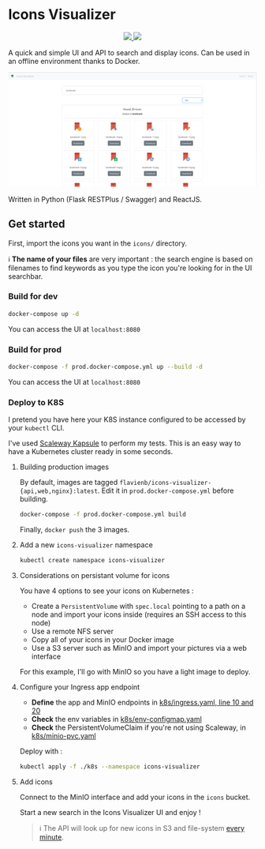 # Icons Visualizer

<p align="center">
    <a href="https://travis-ci.org/flavienbwk/icons-visualizer" target="_blank">
        <img src="https://travis-ci.org/flavienbwk/icons-visualizer.svg?branch=master"/>
    </a>
    <a href="https://opensource.org/licenses/MIT" target="_blank">
        <img src="https://img.shields.io/badge/License-MIT-yellow.svg">
    </a>
</p>

A quick and simple UI and API to search and display icons. Can be used in an offline environment thanks to Docker.

![Interface example](./interface.png)

Written in Python (Flask RESTPlus / Swagger) and ReactJS.

## Get started

First, import the icons you want in the `icons/` directory.

:information_source: **The name of your files** are very important : the search engine is based on filenames to find keywords as you type the icon you're looking for in the UI searchbar.

### Build for dev

```bash
docker-compose up -d
```

You can access the UI at `localhost:8080`

### Build for prod

```bash
docker-compose -f prod.docker-compose.yml up --build -d
```

You can access the UI at `localhost:8080`

### Deploy to K8S

I pretend you have here your K8S instance configured to be accessed by your `kubectl` CLI.

I've used [Scaleway Kapsule](https://scaleway.com/kapsule) to perform my tests. This is an easy way to have a Kubernetes cluster ready in some seconds.

1. Building production images

    By default, images are tagged `flavienb/icons-visualizer-{api,web,nginx}:latest`. Edit it in `prod.docker-compose.yml` before building.

    ```bash
    docker-compose -f prod.docker-compose.yml build
    ```

    Finally, `docker push` the 3 images.

2. Add a new `icons-visualizer` namespace

    ```bash
    kubectl create namespace icons-visualizer
    ```

3. Considerations on persistant volume for icons

    You have 4 options to see your icons on Kubernetes :

    - Create a `PersistentVolume` with `spec.local` pointing to a path on a node and import your icons inside (requires an SSH access to this node)
    - Use a remote NFS server
    - Copy all of your icons in your Docker image
    - Use a S3 server such as MinIO and import your pictures via a web interface

    For this example, I'll go with MinIO so you have a light image to deploy.

4. Configure your Ingress app endpoint

    - **Define** the app and MinIO endpoints in [k8s/ingress.yaml, line 10 and 20](./k8s/ingress.yaml#L10)
    - **Check** the env variables in [k8s/env-configmap.yaml](./k8s/env-configmap.yaml)
    - **Check** the PersistentVolumeClaim if you're not using Scaleway, in [k8s/minio-pvc.yaml](./k8s/minio-pvc.yaml)

    Deploy with :

    ```bash
    kubectl apply -f ./k8s --namespace icons-visualizer
    ```

5. Add icons

    Connect to the MinIO interface and add your icons in the `icons` bucket.

    Start a new search in the Icons Visualizer UI and enjoy !

    > :information_source: The API will look up for new icons in S3 and file-system [every minute](./api/app/utils/Icons.py#L15).
